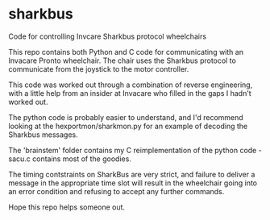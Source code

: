 # sharkbus
Code for controlling Invcare Sharkbus protocol wheelchairs

This repo contains both Python and C code for communicating with an Invacare Pronto wheelchair.
The chair uses the Sharkbus protocol to communicate from the joystick to the motor controller.

This code was worked out through a combination of reverse engineering, with a little help from 
an insider at Invacare who filled in the gaps I hadn't worked out.

The python code is probably easier to understand, and I'd recommend looking at the hexportmon/sharkmon.py for
an example of decoding the Sharkbus messages.

The 'brainstem' folder contains my C reimplementation of the python code - sacu.c contains most of the goodies.

The timing contstraints on SharkBus are very strict, and failure to deliver a message in the appropriate time
slot will result in the wheelchair going into an error condition and refusing to accept any further commands.

Hope this repo helps someone out.


